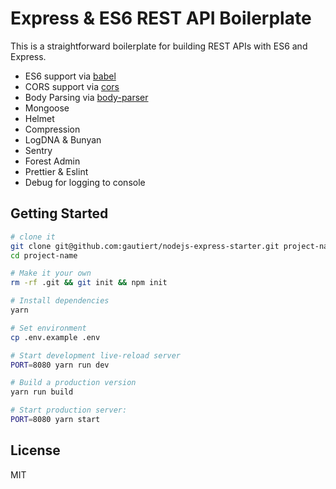Express & ES6 REST API Boilerplate
==================================

This is a straightforward boilerplate for building REST APIs with ES6 and Express.

- ES6 support via [babel](https://babeljs.io)
- CORS support via [cors](https://github.com/troygoode/node-cors)
- Body Parsing via [body-parser](https://github.com/expressjs/body-parser)
- Mongoose
- Helmet
- Compression
- LogDNA & Bunyan
- Sentry
- Forest Admin
- Prettier & Eslint
- Debug for logging to console



Getting Started
---------------

```sh
# clone it
git clone git@github.com:gautiert/nodejs-express-starter.git project-name
cd project-name

# Make it your own
rm -rf .git && git init && npm init

# Install dependencies
yarn

# Set environment
cp .env.example .env

# Start development live-reload server
PORT=8080 yarn run dev

# Build a production version
yarn run build

# Start production server:
PORT=8080 yarn start
```

License
-------

MIT
